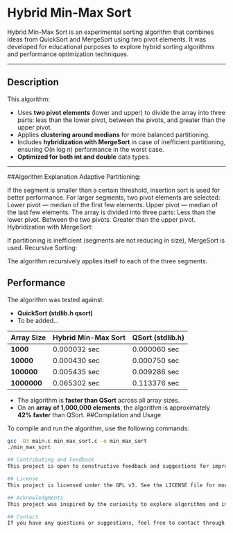# Hybrid Min-Max Sort

Hybrid Min-Max Sort is an experimental sorting algorithm that combines ideas from QuickSort and MergeSort using two pivot elements. It was developed for educational purposes to explore hybrid sorting algorithms and performance optimization techniques.

---
## Description

This algorithm:
- Uses **two pivot elements** (lower and upper) to divide the array into three parts: less than the lower pivot, between the pivots, and greater than the upper pivot.
- Applies **clustering around medians** for more balanced partitioning.
- Includes **hybridization with MergeSort** in case of inefficient partitioning, ensuring O(n log n) performance in the worst case.
- **Optimized for both int and double** data types.
---
##Algorithm Explanation
Adaptive Partitioning:

If the segment is smaller than a certain threshold, insertion sort is used for better performance.
For larger segments, two pivot elements are selected:
Lower pivot — median of the first few elements.
Upper pivot — median of the last few elements.
The array is divided into three parts:
Less than the lower pivot.
Between the two pivots.
Greater than the upper pivot.
Hybridization with MergeSort:

If partitioning is inefficient (segments are not reducing in size), MergeSort is used.
Recursive Sorting:

The algorithm recursively applies itself to each of the three segments.

## Performance

The algorithm was tested against:
- **QuickSort (stdlib.h qsort)**
- To be added...

| Array Size     | Hybrid Min-Max Sort | QSort (stdlib.h) |
| -------------- | ------------------- | ---------------- |
| **1000**       | 0.000032 sec         | 0.000060 sec     | 
| **10000**      | 0.000430 sec         | 0.000750 sec     | 
| **100000**     | 0.005435 sec         | 0.009286 sec     | 
| **1000000**    | 0.065302 sec         | 0.113376 sec     |

- The algorithm is **faster than QSort** across all array sizes.
- On an **array of 1,000,000 elements**, the algorithm is approximately **42% faster** than QSort.
##Compilation and Usage

To compile and run the algorithm, use the following commands:

```bash
gcc -O3 main.c min_max_sort.c -o min_max_sort
./min_max_sort

## Contributing and Feedback
This project is open to constructive feedback and suggestions for improvement. If you have ideas on how to enhance its performance or code quality, feel free to open an Issue or submit a Pull Request.

## License
This project is licensed under the GPL v3. See the LICENSE file for more details.

## Acknowledgments
This project was inspired by the curiosity to explore algorithms and improve performance. Special thanks to the open-source community for their support and inspiration.

## Contact
If you have any questions or suggestions, feel free to contact through GitHub Issues or reach out at simatsan186@gmail.com.


